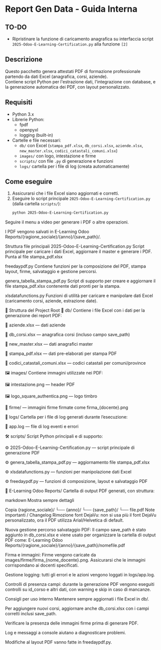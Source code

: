 # Report Gen Data - Guida Interna

## TO-DO
- Ripristinare la funzione di caricamento anagrafica su interfaccia script `2025-Odoo-E-Learning-Certification.py` alla funzione `[2]`

## Descrizione
Questo pacchetto genera attestati PDF di formazione professionale partendo da dati Excel (anagrafica, corsi, aziende).  
Contiene script Python per l'estrazione dati, l'integrazione con database, e la generazione automatica dei PDF, con layout personalizzato.

## Requisiti
- Python 3.x
- Librerie Python:
  - fpdf
  - openpyxl
  - logging (built-in)
- Cartelle e file necessari:
  - `db/` con Excel (`stampa_pdf.xlsx`, `db_corsi.xlsx`, `aziende.xlsx`, `new_master.xlsx`, `codici_catastali_comuni.xlsx`)
  - `images/` con logo, intestazione e firme
  - `scripts/` con file `.py` di generazione e funzioni
  - `logs/` cartella per i file di log (creata automaticamente)

## Come eseguire
1. Assicurarsi che i file Excel siano aggiornati e corretti.  
2. Eseguire lo script principale `2025-Odoo-E-Learning-Certification.py` (dalla cartella `scripts/`):  
   ```bash
   python 2025-Odoo-E-Learning-Certification.py
Seguire il menu a video per generare i PDF o altre operazioni.

I PDF vengono salvati in E-Learning Odoo Reports/{ragione_sociale}/{anno}/{save_path}/.

Struttura file principali
2025-Odoo-E-Learning-Certification.py
Script principale per caricare i dati Excel, aggiornare il master e generare i PDF. Punta al file stampa_pdf.xlsx

freedaypdf.py
Contiene funzioni per la composizione del PDF, stampa layout, firme, salvataggio e gestione percorsi.

genera_tabella_stampa_pdf.py
Script di supporto per creare e aggiornare il file stampa_pdf.xlsx contenente dati pronti per la stampa.

xlsdatafunctions.py
Funzioni di utilità per caricare e manipolare dati Excel (caricamento corsi, aziende, estrazione date).

📂 Struttura del Project Root
📁 db/
Contiene i file Excel con i dati per la generazione dei report PDF:

📄 aziende.xlsx — dati aziende

📄 db_corsi.xlsx — anagrafica corsi (incluso campo save_path)

📄 new_master.xlsx — dati anagrafici master

📄 stampa_pdf.xlsx — dati pre-elaborati per stampa PDF

📄 codici_catastali_comuni.xlsx — codici catastali per comuni/province

🖼 images/
Contiene immagini utilizzate nei PDF:

🖼 intestazione.png — header PDF

🖼 logo_square_authentica.png — logo timbro

📂 firme/ — immagini firme firmate come firma_{docente}.png

📄 logs/
Cartella per i file di log generati durante l’esecuzione:

📜 app.log — file di log eventi e errori

🛠 scripts/
Script Python principali e di supporto:

⚙️ 2025-Odoo-E-Learning-Certification.py — script principale di generazione PDF

⚙️ genera_tabella_stampa_pdf.py — aggiornamento file stampa_pdf.xlsx

⚙️ xlsdatafunctions.py — funzioni per manipolazione dati Excel

⚙️ freedaypdf.py — funzioni di composizione, layout e salvataggio PDF

📁 E-Learning Odoo Reports/
Cartella di output PDF generati, con struttura:

markdown
Mostra sempre dettagli

Copia
{ragione_sociale}/
  └── {anno}/
       └── {save_path}/
            └── file.pdf
Note importanti / Changelog
Rimozione font DejaVu: non si usa più il font DejaVu personalizzato, ora il PDF utilizza Arial/Helvetica di default.

Nuova gestione percorso salvataggio PDF:
Il campo save_path è stato aggiunto in db_corsi.xlsx e viene usato per organizzare la cartella di output PDF come:
E-Learning Odoo Reports/{ragione_sociale}/{anno}/{save_path}/nomefile.pdf

Firma e immagini:
Firme vengono caricate da images/firme/firma_{nome_docente}.png. Assicurarsi che le immagini corrispondano ai docenti specificati.

Gestione logging: tutti gli errori e le azioni vengono loggati in logs/app.log.

Controlli di presenza campi: durante la generazione PDF vengono eseguiti controlli su id_corso e altri dati, con warning e skip in caso di mancanze.

Consigli per uso interno
Mantenere sempre aggiornati i file Excel in db/.

Per aggiungere nuovi corsi, aggiornare anche db_corsi.xlsx con i campi corretti inclusi save_path.

Verificare la presenza delle immagini firme prima di generare PDF.

Log e messaggi a console aiutano a diagnosticare problemi.

Modifiche al layout PDF vanno fatte in freedaypdf.py.